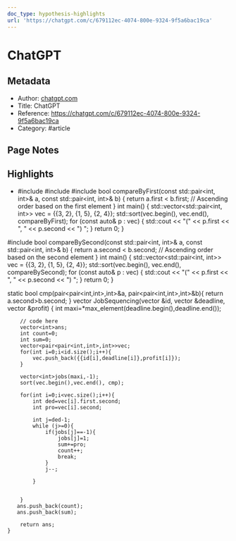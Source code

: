 ```yaml
---
doc_type: hypothesis-highlights
url: 'https://chatgpt.com/c/679112ec-4074-800e-9324-9f5a6bac19ca'
---
```


# ChatGPT

## Metadata
- Author: [chatgpt.com]()
- Title: ChatGPT
- Reference: https://chatgpt.com/c/679112ec-4074-800e-9324-9f5a6bac19ca
- Category: #article

## Page Notes
## Highlights
- #include <iostream> #include <vector> #include <algorithm> bool compareByFirst(const std::pair<int, int>& a, const std::pair<int, int>& b) { return a.first < b.first; // Ascending order based on the first element } int main() { std::vector<std::pair<int, int>> vec = {{3, 2}, {1, 5}, {2, 4}}; std::sort(vec.begin(), vec.end(), compareByFirst); for (const auto& p : vec) { std::cout << "(" << p.first << ", " << p.second << ") "; } return 0; } 

#include <algorithm> bool compareBySecond(const std::pair<int, int>& a, const std::pair<int, int>& b) { return a.second < b.second; // Ascending order based on the second element } int main() { std::vector<std::pair<int, int>> vec = {{3, 2}, {1, 5}, {2, 4}}; std::sort(vec.begin(), vec.end(), compareBySecond); for (const auto& p : vec) { std::cout << "(" << p.first << ", " << p.second << ") "; } return 0; } 







 static bool cmp(pair<pair<int,int>,int>&a, pair<pair<int,int>,int>&b){
      return a.second>b.second;
  }
    vector<int> JobSequencing(vector<int> &id, vector<int> &deadline,
                              vector<int> &profit) {
                                  int maxi=*max_element(deadline.begin(),deadline.end()); 
                                  
        // code here
        vector<int>ans;
        int count=0;
        int sum=0;
        vector<pair<pair<int,int>,int>>vec;
        for(int i=0;i<id.size();i++){
            vec.push_back({{id[i],deadline[i]},profit[i]});
        }
        
        vector<int>jobs(maxi,-1);
        sort(vec.begin(),vec.end(), cmp);
        
        for(int i=0;i<vec.size();i++){
            int ded=vec[i].first.second;
            int pro=vec[i].second;
            
            int j=ded-1;
            while (j>=0){
                if(jobs[j]==-1){
                    jobs[j]=1;
                    sum+=pro;
                    count++;
                    break;
                }
                j--;
                
            }
            
            
        }
       ans.push_back(count);
       ans.push_back(sum);
        
        return ans;
    }

